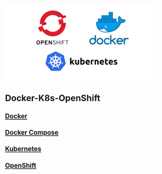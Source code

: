 ![Docker-K8s-OpenShift](images/Docker-K8s-OpenShift.png)
# Docker-K8s-OpenShift

## [Docker](https://github.com/fillswim/Docker-K8s-OpenShift/tree/main/PhraseService/Docker)

## [Docker Compose](https://github.com/fillswim/Docker-K8s-OpenShift/tree/main/PhraseService/DockerCompose)

## [Kubernetes](https://github.com/fillswim/Docker-K8s-OpenShift/tree/main/PhraseService/K8s)

## [OpenShift](https://github.com/fillswim/Docker-K8s-OpenShift/tree/main/PhraseService/OpenShift)

